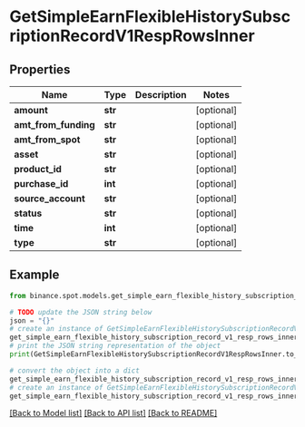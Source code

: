 # GetSimpleEarnFlexibleHistorySubscriptionRecordV1RespRowsInner


## Properties

Name | Type | Description | Notes
------------ | ------------- | ------------- | -------------
**amount** | **str** |  | [optional] 
**amt_from_funding** | **str** |  | [optional] 
**amt_from_spot** | **str** |  | [optional] 
**asset** | **str** |  | [optional] 
**product_id** | **str** |  | [optional] 
**purchase_id** | **int** |  | [optional] 
**source_account** | **str** |  | [optional] 
**status** | **str** |  | [optional] 
**time** | **int** |  | [optional] 
**type** | **str** |  | [optional] 

## Example

```python
from binance.spot.models.get_simple_earn_flexible_history_subscription_record_v1_resp_rows_inner import GetSimpleEarnFlexibleHistorySubscriptionRecordV1RespRowsInner

# TODO update the JSON string below
json = "{}"
# create an instance of GetSimpleEarnFlexibleHistorySubscriptionRecordV1RespRowsInner from a JSON string
get_simple_earn_flexible_history_subscription_record_v1_resp_rows_inner_instance = GetSimpleEarnFlexibleHistorySubscriptionRecordV1RespRowsInner.from_json(json)
# print the JSON string representation of the object
print(GetSimpleEarnFlexibleHistorySubscriptionRecordV1RespRowsInner.to_json())

# convert the object into a dict
get_simple_earn_flexible_history_subscription_record_v1_resp_rows_inner_dict = get_simple_earn_flexible_history_subscription_record_v1_resp_rows_inner_instance.to_dict()
# create an instance of GetSimpleEarnFlexibleHistorySubscriptionRecordV1RespRowsInner from a dict
get_simple_earn_flexible_history_subscription_record_v1_resp_rows_inner_from_dict = GetSimpleEarnFlexibleHistorySubscriptionRecordV1RespRowsInner.from_dict(get_simple_earn_flexible_history_subscription_record_v1_resp_rows_inner_dict)
```
[[Back to Model list]](../README.md#documentation-for-models) [[Back to API list]](../README.md#documentation-for-api-endpoints) [[Back to README]](../README.md)


